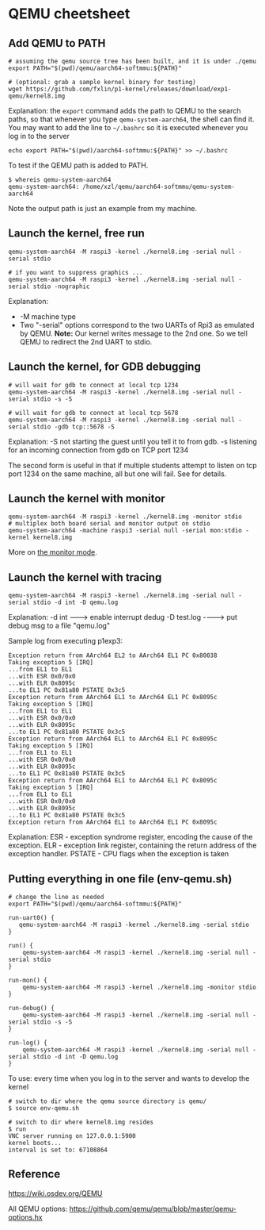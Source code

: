 # QEMU cheetsheet

## Add QEMU to PATH

```
# assuming the qemu source tree has been built, and it is under ./qemu
export PATH="$(pwd)/qemu/aarch64-softmmu:${PATH}"

# (optional: grab a sample kernel binary for testing)
wget https://github.com/fxlin/p1-kernel/releases/download/exp1-qemu/kernel8.img
```

Explanation: the `export` command adds the path to QEMU to the search paths, so that whenever you type `qemu-system-aarch64`, the shell can find it. You may want to add the line to `~/.bashrc` so it is executed whenever you log in to the server

`echo export PATH="$(pwd)/aarch64-softmmu:${PATH}" >> ~/.bashrc`

To test if the QEMU path is added to PATH.

```
$ whereis qemu-system-aarch64
qemu-system-aarch64: /home/xzl/qemu/aarch64-softmmu/qemu-system-aarch64
```
Note the output path is just an example from my machine.

## Launch the kernel, free run

```
qemu-system-aarch64 -M raspi3 -kernel ./kernel8.img -serial null -serial stdio

# if you want to suppress graphics ... 
qemu-system-aarch64 -M raspi3 -kernel ./kernel8.img -serial null -serial stdio -nographic
```
Explanation: 
* -M machine type
* Two "-serial" options correspond to the two UARTs of Rpi3 as emulated by QEMU. **Note:** Our kernel writes message to the 2nd one. So we tell QEMU to redirect the 2nd UART to stdio. 

## Launch the kernel, for GDB debugging 

```
# will wait for gdb to connect at local tcp 1234
qemu-system-aarch64 -M raspi3 -kernel ./kernel8.img -serial null -serial stdio -s -S

# will wait for gdb to connect at local tcp 5678
qemu-system-aarch64 -M raspi3 -kernel ./kernel8.img -serial null -serial stdio -gdb tcp::5678 -S
```
Explanation: -S not starting the guest until you tell it to from gdb. 
-s listening for an incoming connection from gdb on TCP port 1234

The second form is useful in that if multiple students attempt to listen on tcp port 1234 on the same machine, all but one will fail. See [](gdb.md) for details. 

## Launch the kernel with monitor 
```
qemu-system-aarch64 -M raspi3 -kernel ./kernel8.img -monitor stdio
# multiplex both board serial and monitor output on stdio
qemu-system-aarch64 -machine raspi3 -serial null -serial mon:stdio -kernel kernel8.img
```
More on [the monitor mode](https://en.wikibooks.org/wiki/QEMU/Monitor). 

## Launch the kernel with tracing 
```
qemu-system-aarch64 -M raspi3 -kernel ./kernel8.img -serial null -serial stdio -d int -D qemu.log 
```
Explanation: -d int ---> enable interrupt dedug       -D test.log  ----> put debug msg to a file "qemu.log"

Sample log from executing  p1exp3:

```
Exception return from AArch64 EL2 to AArch64 EL1 PC 0x80038
Taking exception 5 [IRQ]
...from EL1 to EL1
...with ESR 0x0/0x0
...with ELR 0x8095c
...to EL1 PC 0x81a80 PSTATE 0x3c5
Exception return from AArch64 EL1 to AArch64 EL1 PC 0x8095c
Taking exception 5 [IRQ]
...from EL1 to EL1
...with ESR 0x0/0x0
...with ELR 0x8095c
...to EL1 PC 0x81a80 PSTATE 0x3c5
Exception return from AArch64 EL1 to AArch64 EL1 PC 0x8095c
Taking exception 5 [IRQ]
...from EL1 to EL1
...with ESR 0x0/0x0
...with ELR 0x8095c
...to EL1 PC 0x81a80 PSTATE 0x3c5
Exception return from AArch64 EL1 to AArch64 EL1 PC 0x8095c
Taking exception 5 [IRQ]
...from EL1 to EL1
...with ESR 0x0/0x0
...with ELR 0x8095c
...to EL1 PC 0x81a80 PSTATE 0x3c5
Exception return from AArch64 EL1 to AArch64 EL1 PC 0x8095c
```

Explanation: ESR - exception syndrome register, encoding the cause of the exception. ELR - exception link register, containing the return address of the exception handler. PSTATE - CPU flags when the exception is taken 

## Putting everything in one file (env-qemu.sh)

```
# change the line as needed
export PATH="$(pwd)/qemu/aarch64-softmmu:${PATH}"

run-uart0() {
   qemu-system-aarch64 -M raspi3 -kernel ./kernel8.img -serial stdio
}

run() {
    qemu-system-aarch64 -M raspi3 -kernel ./kernel8.img -serial null -serial stdio
}

run-mon() {
    qemu-system-aarch64 -M raspi3 -kernel ./kernel8.img -monitor stdio
}

run-debug() {
    qemu-system-aarch64 -M raspi3 -kernel ./kernel8.img -serial null -serial stdio -s -S
}

run-log() {
	qemu-system-aarch64 -M raspi3 -kernel ./kernel8.img -serial null -serial stdio -d int -D qemu.log 
}
```

To use: every time when you log in to the server and wants to develop the kernel

```
# switch to dir where the qemu source directory is qemu/
$ source env-qemu.sh

# switch to dir where kernel8.img resides
$ run
VNC server running on 127.0.0.1:5900
kernel boots...
interval is set to: 67108864
```



## Reference

https://wiki.osdev.org/QEMU

All QEMU options: https://github.com/qemu/qemu/blob/master/qemu-options.hx
